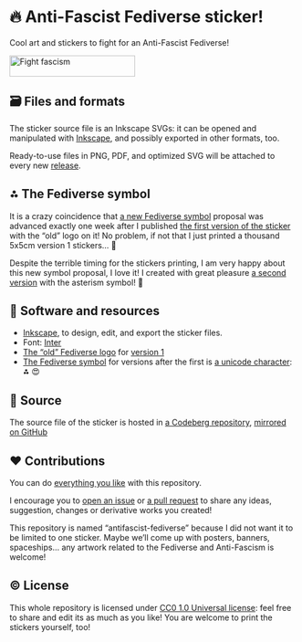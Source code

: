 <div class='center'>
	<h1>🔥 Anti-Fascist Fediverse sticker!</h1>
	<p>Cool art and stickers to fight for an Anti-Fascist Fediverse!</p>
	<a href='https://fightfascism.glitch.me/'><img src='https://cdn.glitch.com/2249eb84-18cb-406f-a492-82a272962e6f%2Ffightfascismred-220xpx.jpg' title='Fight Fascism sticker by Angus Johnston' alt='Fight fascism' width='220' height='37'></a>
</div>

## 🗃️ Files and formats

The sticker source file is an Inkscape SVGs: it can be opened and manipulated with [Inkscape](https://inkscape.org), and possibly exported in other formats, too.

Ready-to-use files in PNG, PDF, and optimized SVG will be attached to every new [release](https://codeberg.org/tommi/antifascist-fediverse/releases 'tommi/antifascist-fediverse releases on Codeberg').

## ⁂ The Fediverse symbol

It is a crazy coincidence that [a new Fediverse symbol](https://symbol.fediverse.info 'Website for the new Fediverse symbol proposal') proposal was advanced exactly one week after I published [the first version of the sticker](https://codeberg.org/tommi/antifascist-fediverse/releases/tag/v1.0 '“First release!” for tommi/antifascist-fediverse, on Codeberg') with the “old” logo on it! No problem, if not that I just printed a thousand 5x5cm version 1 stickers… 🤯

Despite the terrible timing for the stickers printing, I am very happy about this new symbol proposal, I love it! I created with great pleasure [a second version](https://codeberg.org/tommi/antifascist-fediverse/releases/tag/v2.0) with the asterism symbol! 🚀

## 🤖 Software and resources

- [Inkscape](https://inkscape.org), to design, edit, and export the sticker files.
- Font: [Inter](https://rsms.me/inter)
- [The “old” Fediverse logo](https://commons.wikimedia.org/wiki/File:Fediverse_logo_proposal.svg 'Fediverse_logo_proposal.svg on Wikipedia Commons') for [version 1](https://codeberg.org/tommi/antifascist-fediverse/src/branch/v1 'Version 1 of antifascist-fediverse on Codeberg')
- [The Fediverse symbol](https://symbol.fediverse.info 'Website for the new Fediverse symbol proposal') for versions after the first is [a unicode character](https://unicode-explorer.com/c/2042 'Unicode U+2042'): **⁂** 😍

## 👾 Source

The source file of the sticker is hosted in [a Codeberg repository](https://codeberg.org/tommi/antifascist-fediverse 'tommi/antifascist-fediverse on Codeberg'), [mirrored on GitHub](https://github.com/xplosionmind/antifascist-fediverse 'xplosionmind/antifascist-fediverse on GitHub')

## ❤️ Contributions

You can do [everything you like](#License) with this repository.

I encourage you to [open an issue](https://codeberg.org/tommi/antifascist-fediverse/issues 'tommi/antifascist-fediverse issues on Codeberg') or [a pull request](https://codeberg.org/tommi/antifascist-fediverse/issues 'tommi/antifascist-fediverse issues on Codeberg') to share any ideas, suggestion, changes or derivative works you created!

This repository is named “antifascist-fediverse” because I did not want it to be limited to one sticker. Maybe we’ll come up with posters, banners, spaceships… any artwork related to the Fediverse and Anti-Fascism is welcome!

## ©️ License

This whole repository is licensed under [CC0 1.0 Universal license](https://creativecommons.org/publicdomain/zero/1.0/ 'CC0 1.0 Universal – Deed'): feel free to share and edit its as much as you like! You are welcome to print the stickers yourself, too!
